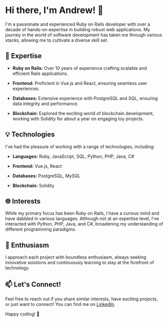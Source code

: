 # Hi there, I'm Andrew! 👋

I'm a passionate and experienced Ruby on Rails developer with over a decade of hands-on expertise in building robust web applications. My journey in the world of software development has taken me through various stacks, allowing me to cultivate a diverse skill set.

## 🚀 Expertise

- **Ruby on Rails:** Over 10 years of experience crafting scalable and efficient Rails applications.

- **Frontend:** Proficient in Vue.js and React, ensuring seamless user experiences.

- **Databases:** Extensive experience with PostgreSQL and SQL, ensuring data integrity and performance.

- **Blockchain:** Explored the exciting world of blockchain development, working with Solidity for about a year on engaging toy projects.

## 💡 Technologies

I've had the pleasure of working with a range of technologies, including:

- **Languages:** Ruby, JavaScript, SQL, Python, PHP, Java, C#

- **Frontend:** Vue.js, React

- **Databases:** PostgreSQL, MySQL

- **Blockchain:** Solidity

## 🌐 Interests

While my primary focus has been Ruby on Rails, I have a curious mind and have dabbled in various languages. Although not at an expertise level, I've interacted with Python, PHP, Java, and C#, broadening my understanding of different programming paradigms.

## 🌟 Enthusiasm

I approach each project with boundless enthusiasm, always seeking innovative solutions and continuously learning to stay at the forefront of technology.

## 📫 Let's Connect!

Feel free to reach out if you share similar interests, have exciting projects, or just want to connect! You can find me on [LinkedIn]([https://www.linkedin.com/in/kiburei/]).

Happy coding! 🚀
